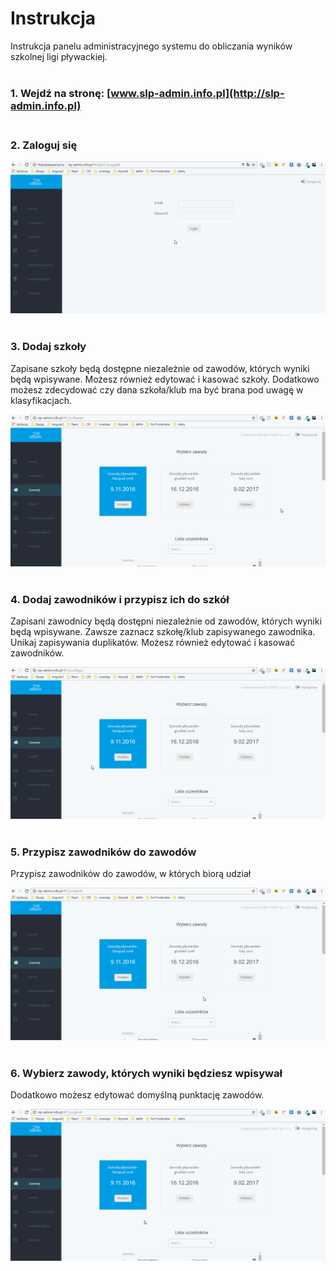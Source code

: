 # Instrukcja

Instrukcja panelu administracyjnego systemu do obliczania wyników szkolnej ligi pływackiej.
<br/><br/>

### 1. Wejdź na stronę: [www.slp-admin.info.pl](http://slp-admin.info.pl)<br/><br/>

### 2. Zaloguj się

![logowanie](./instruction_gifs/1.Logowanie.gif)<br/><br/>

### 3. Dodaj szkoły
Zapisane szkoły będą dostępne niezależnie od zawodów, których wyniki będą wpisywane. Możesz również edytować i kasować szkoły. Dodatkowo możesz zdecydować czy dana szkoła/klub ma być brana pod uwagę w klasyfikacjach.

![szkoly](./instruction_gifs/2.Dodaj_edytuje_kasuj_szkole.gif)<br/><br/>

### 4. Dodaj zawodników i przypisz ich do szkół
Zapisani zawodnicy będą dostępni niezależnie od zawodów, których wyniki będą wpisywane. Zawsze zaznacz szkołę/klub zapisywanego zawodnika. Unikaj zapisywania duplikatów. Możesz również edytować i kasować zawodników.

![zawodnicy](./instruction_gifs/3.Dodaj_edytuje_kasuj_zawodnika.gif)<br/><br/>

### 5. Przypisz zawodników do zawodów
Przypisz zawodników do zawodów, w których biorą udział

![przypisz_zawodnikow](./instruction_gifs/4.Przypisz_zawodnika_do_zawodow.gif)<br/><br/>

### 6. Wybierz zawody, których wyniki będziesz wpisywał
Dodatkowo możesz edytować domyślną punktację zawodów.

![wybierz_zawody](./instruction_gifs/4.Wybierz_zawody.gif)<br/><br/>



